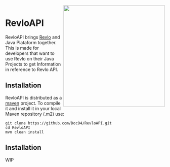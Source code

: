 <img align="right" src="http://i.imgur.com/EyEKykn.png" height="320" width="320">

# RevloAPI

RevloAPI brings [Revlo](https://revlo.co) and Java Plataform together. This is made for developers that want to use Revlo on their Java Projects to get Information in reference to Revlo API.

## Installation
RevloAPI is distributed as a [maven](http://maven.apache.org/) project. To compile it and install it in your local Maven repository (.m2) use:

```
git clone https://github.com/Doc94/RevloAPI.git
cd RevloAPI
mvn clean install
```

## Installation

WIP